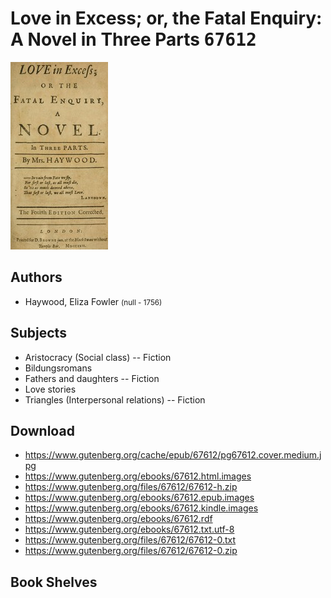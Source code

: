 # Love in Excess; or, the Fatal Enquiry: A Novel in Three Parts <kbd>67612</kbd>

![](./cover.medium.jpg "")

## Authors


 - Haywood, Eliza Fowler <small>(null - 1756)</small>

## Subjects


 - Aristocracy (Social class) -- Fiction
 - Bildungsromans
 - Fathers and daughters -- Fiction
 - Love stories
 - Triangles (Interpersonal relations) -- Fiction

## Download


 - https://www.gutenberg.org/cache/epub/67612/pg67612.cover.medium.jpg
 - https://www.gutenberg.org/ebooks/67612.html.images
 - https://www.gutenberg.org/files/67612/67612-h.zip
 - https://www.gutenberg.org/ebooks/67612.epub.images
 - https://www.gutenberg.org/ebooks/67612.kindle.images
 - https://www.gutenberg.org/ebooks/67612.rdf
 - https://www.gutenberg.org/ebooks/67612.txt.utf-8
 - https://www.gutenberg.org/files/67612/67612-0.txt
 - https://www.gutenberg.org/files/67612/67612-0.zip

## Book Shelves


